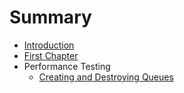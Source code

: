 # Summary

* [Introduction](README.md)
* [First Chapter](chapter1.md)
* Performance Testing
   * [Creating and Destroying Queues](creating_and_destroying_queues.md)

